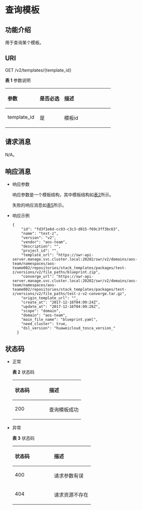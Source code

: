 # 查询模板<a name="aos_02_0015"></a>

## 功能介绍<a name="section13212132232919"></a>

用于查询某个模板。

## URI<a name="section92121522132918"></a>

GET /v2/templates/\{template\_id\}

**表 1**  参数说明

<a name="table11551617141510"></a>
<table><thead align="left"><tr id="row1355817121510"><th class="cellrowborder" valign="top" width="30.43%" id="mcps1.2.4.1.1"><p id="p1856161791511"><a name="p1856161791511"></a><a name="p1856161791511"></a>参数</p>
</th>
<th class="cellrowborder" valign="top" width="23.189999999999998%" id="mcps1.2.4.1.2"><p id="p1634710203348"><a name="p1634710203348"></a><a name="p1634710203348"></a>是否必选</p>
</th>
<th class="cellrowborder" valign="top" width="46.379999999999995%" id="mcps1.2.4.1.3"><p id="p55614173159"><a name="p55614173159"></a><a name="p55614173159"></a>描述</p>
</th>
</tr>
</thead>
<tbody><tr id="row105615172154"><td class="cellrowborder" valign="top" width="30.43%" headers="mcps1.2.4.1.1 "><p id="p45671715153"><a name="p45671715153"></a><a name="p45671715153"></a>template_id</p>
</td>
<td class="cellrowborder" valign="top" width="23.189999999999998%" headers="mcps1.2.4.1.2 "><p id="p1049216192615"><a name="p1049216192615"></a><a name="p1049216192615"></a>是</p>
</td>
<td class="cellrowborder" valign="top" width="46.379999999999995%" headers="mcps1.2.4.1.3 "><p id="p135641715151"><a name="p135641715151"></a><a name="p135641715151"></a>模板id</p>
</td>
</tr>
</tbody>
</table>

## 请求消息<a name="section15214322182912"></a>

N/A。

## 响应消息<a name="section92141522162910"></a>

-   响应参数

    响应参数是一个模板结构，其中模板结构如[表2](查询模板列表.md#table5418744154017)所示。

    失败的响应消息如[表5](创建模板.md#table104171158104518)所示。

-   响应示例

    ```
    {
        "id": "fd3f1e6d-cc93-c3c3-d015-f69c3ff3bc63",
        "name": "test-z",
        "version": "v2",
        "vendor": "aos-team",
        "description": "",
        "project_id": "",
        "template_url": "https://swr-api-server.manage.svc.cluster.local:20202/swr/v2/domains/aos-team/namespaces/aos-teame002/repositories/stack_templates/packages/test-z/versions/v2/file_paths/blueprint.zip",
        "converge_url": "https://swr-api-server.manage.svc.cluster.local:20202/swr/v2/domains/aos-team/namespaces/aos-teame002/repositories/stack_templates/packages/test-z/versions/v2/file_paths/test-z-v2-converge.tar.gz",
        "origin_template_url": "",
        "create_at": "2017-12-16T04:09:24Z",
        "update_at": "2017-12-16T04:09:26Z",
        "scope": "domain",
        "domain": "aos-team",
        "main_file_name": "blueprint.yaml",
        "need_cluster": true,
        "dsl_version": "huaweicloud_tosca_version_"
      }
    ```


## 状态码<a name="section1221910224296"></a>

-   正常

    **表 2**  状态码

    <a name="table19219182272918"></a>
    <table><thead align="left"><tr id="row2219922172913"><th class="cellrowborder" valign="top" width="50%" id="mcps1.2.3.1.1"><p id="p10220192215295"><a name="p10220192215295"></a><a name="p10220192215295"></a>状态码</p>
    </th>
    <th class="cellrowborder" valign="top" width="50%" id="mcps1.2.3.1.2"><p id="p32202228297"><a name="p32202228297"></a><a name="p32202228297"></a>描述</p>
    </th>
    </tr>
    </thead>
    <tbody><tr id="row1022032218293"><td class="cellrowborder" valign="top" width="50%" headers="mcps1.2.3.1.1 "><p id="p1122062219293"><a name="p1122062219293"></a><a name="p1122062219293"></a>200</p>
    </td>
    <td class="cellrowborder" valign="top" width="50%" headers="mcps1.2.3.1.2 "><p id="p8220822182913"><a name="p8220822182913"></a><a name="p8220822182913"></a>查询模板成功</p>
    </td>
    </tr>
    </tbody>
    </table>

-   异常

    **表 3**  状态码

    <a name="table922082212299"></a>
    <table><thead align="left"><tr id="row102209229294"><th class="cellrowborder" valign="top" width="50%" id="mcps1.2.3.1.1"><p id="p422082210296"><a name="p422082210296"></a><a name="p422082210296"></a>状态码</p>
    </th>
    <th class="cellrowborder" valign="top" width="50%" id="mcps1.2.3.1.2"><p id="p3220122282915"><a name="p3220122282915"></a><a name="p3220122282915"></a>描述</p>
    </th>
    </tr>
    </thead>
    <tbody><tr id="row720091343710"><td class="cellrowborder" valign="top" width="50%" headers="mcps1.2.3.1.1 "><p id="p3201213133712"><a name="p3201213133712"></a><a name="p3201213133712"></a>400</p>
    </td>
    <td class="cellrowborder" valign="top" width="50%" headers="mcps1.2.3.1.2 "><p id="p10201113193718"><a name="p10201113193718"></a><a name="p10201113193718"></a>请求参数有误</p>
    </td>
    </tr>
    <tr id="row12204228297"><td class="cellrowborder" valign="top" width="50%" headers="mcps1.2.3.1.1 "><p id="p3220152215291"><a name="p3220152215291"></a><a name="p3220152215291"></a>404</p>
    </td>
    <td class="cellrowborder" valign="top" width="50%" headers="mcps1.2.3.1.2 "><p id="p02494119383"><a name="p02494119383"></a><a name="p02494119383"></a>请求资源不存在</p>
    </td>
    </tr>
    </tbody>
    </table>


